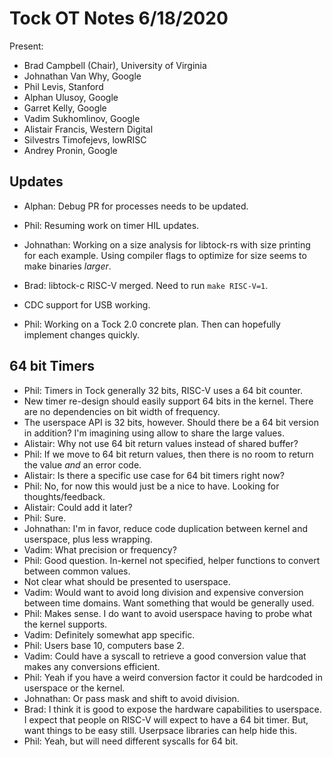 # Tock OT Notes 6/18/2020

Present:
- Brad Campbell (Chair), University of Virginia
- Johnathan Van Why, Google
- Phil Levis, Stanford
- Alphan Ulusoy, Google
- Garret Kelly, Google
- Vadim Sukhomlinov, Google
- Alistair Francis, Western Digital
- Silvestrs Timofejevs, lowRISC
- Andrey Pronin, Google

## Updates

- Alphan: Debug PR for processes needs to be updated.

- Phil: Resuming work on timer HIL updates.

- Johnathan: Working on a size analysis for libtock-rs with size printing for
  each example. Using compiler flags to optimize for size seems to make binaries
  _larger_.

- Brad: libtock-c RISC-V merged. Need to run `make RISC-V=1`.
- CDC support for USB working.

- Phil: Working on a Tock 2.0 concrete plan. Then can hopefully implement
  changes quickly.

## 64 bit Timers

- Phil: Timers in Tock generally 32 bits, RISC-V uses a 64 bit counter.
- New timer re-design should easily support 64 bits in the kernel. There are no
  dependencies on bit width of frequency.
- The userspace API is 32 bits, however. Should there be a 64 bit version in
  addition? I'm imagining using allow to share the large values.
- Alistair: Why not use 64 bit return values instead of shared buffer?
- Phil: If we move to 64 bit return values, then there is no room to return the
  value _and_ an error code.
- Alistair: Is there a specific use case for 64 bit timers right now?
- Phil: No, for now this would just be a nice to have. Looking for
  thoughts/feedback.
- Alistair: Could add it later?
- Phil: Sure.
- Johnathan: I'm in favor, reduce code duplication between kernel and userspace,
  plus less wrapping.
- Vadim: What precision or frequency?
- Phil: Good question. In-kernel not specified, helper functions to convert
  between common values.
- Not clear what should be presented to userspace.
- Vadim: Would want to avoid long division and expensive conversion between time
  domains. Want something that would be generally used.
- Phil: Makes sense. I do want to avoid userspace having to probe what the
  kernel supports.
- Vadim: Definitely somewhat app specific.
- Phil: Users base 10, computers base 2.
- Vadim: Could have a syscall to retrieve a good conversion value that makes any
  conversions efficient.
- Phil: Yeah if you have a weird conversion factor it could be hardcoded in
  userspace or the kernel.
- Johnathan: Or pass mask and shift to avoid division.
- Brad: I think it is good to expose the hardware capabilities to userspace. I
  expect that people on RISC-V will expect to have a 64 bit timer. But, want
  things to be easy still. Userpsace libraries can help hide this.
- Phil: Yeah, but will need different syscalls for 64 bit.
